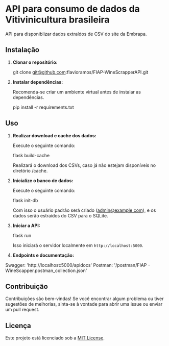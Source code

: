 # API para consumo de dados da Vitivinicultura brasileira

API para disponiblizar dados extraídos de CSV do site da Embrapa.

## Instalação

1. **Clonar o repositório:**

   git clone git@github.com:flavioramos/FIAP-WineScrapperAPI.git

2. **Instalar dependências:**

   Recomenda-se criar um ambiente virtual antes de instalar as dependências.

   pip install -r requirements.txt

## Uso

1. **Realizar download e cache dos dados:**

   Execute o seguinte comando:

   flask build-cache

   Realizará o download dos CSVs, caso já não estejam disponíveis no diretório /cache.
   
1. **Inicialize o banco de dados:**

   Execute o seguinte comando:

   flask init-db

   Com isso o usuário padrão será criado (admin@example.com), e os dados serão estraídos do CSV para o SQLite.

1. **Iniciar a API:**

   flask run

   Isso iniciará o servidor localmente em `http://localhost:5000`.

2. **Endpoints e documentação:**

  Swagger: 'http://localhost:5000/apidocs'
  Postman: '/postman/FIAP - WineScapper.postman_collection.json'
  

## Contribuição

Contribuições são bem-vindas! Se você encontrar algum problema ou tiver sugestões de melhorias, sinta-se à vontade para abrir uma issue ou enviar um pull request.

## Licença

Este projeto está licenciado sob a [MIT License](https://opensource.org/licenses/MIT).
